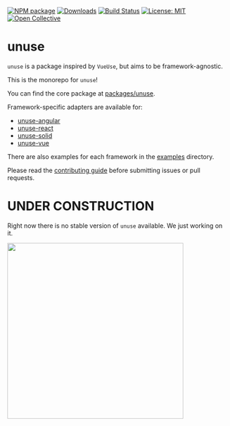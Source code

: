[![NPM package](https://img.shields.io/npm/v/unuse.svg)](https://www.npmjs.com/package/unuse)
[![Downloads](https://img.shields.io/npm/dt/unuse.svg)](https://www.npmjs.com/package/unuse)
[![Build Status](https://github.com/un-ts/unuse/actions/workflows/ci.yml/badge.svg?branch=main)](https://github.com/un-ts/unuse/actions/workflows/ci.yml)
[![License: MIT](https://img.shields.io/github/license/un-ts/unuse.svg)](https://github.com/un-ts/unuse/blob/main/LICENSE)
[![Open Collective](https://img.shields.io/opencollective/backers/unts)](https://opencollective.com/unts#section-contributors)

# unuse

`unuse` is a package inspired by `VueUse`, but aims to be framework-agnostic.

This is the monorepo for `unuse`!

You can find the core package at [packages/unuse](https://github.com/un-ts/unuse/tree/main/packages/unuse).

Framework-specific adapters are available for:

- [unuse-angular](https://github.com/un-ts/unuse/tree/main/packages/unuse-angular)
- [unuse-react](https://github.com/un-ts/unuse/tree/main/packages/unuse-react)
- [unuse-solid](https://github.com/un-ts/unuse/tree/main/packages/unuse-solid)
- [unuse-vue](https://github.com/un-ts/unuse/tree/main/packages/unuse-vue)

There are also examples for each framework in the [examples](https://github.com/un-ts/unuse/tree/main/examples) directory.

Please read the [contributing guide](https://github.com/un-ts/unuse/blob/main/CONTRIBUTING.md) before submitting issues or pull requests.

# UNDER CONSTRUCTION

Right now there is no stable version of `unuse` available. We just working on it.

<img src="https://chronicle-brightspot.s3.amazonaws.com/6a/c4/00e4ab3143f7e0cf4d9fd33aa00b/constructocat2.jpg" width="400px" />
